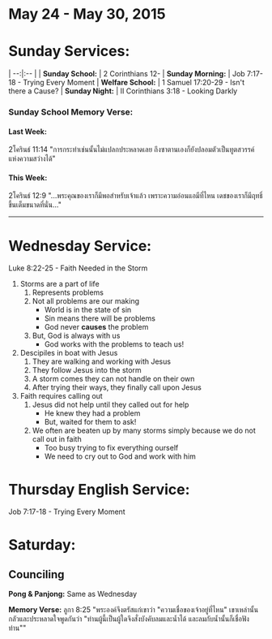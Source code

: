 # May 24 - May 30, 2015
# Sunday Services:

| --:|:-- |
| **Sunday School:**  |	2 Corinthians 12-
| **Sunday Morning:** |	Job 7:17-18 - Trying Every Moment
| **Welfare School:** |	1 Samuel 17:20-29 - Isn't there a Cause?
| **Sunday Night:**   | II Corinthians 3:18 - Looking Darkly

### Sunday School Memory Verse:
#### Last Week: 
2โครินธ์ 11:14 "การกระทำเช่นนั้นไม่แปลกประหลาดเลย ถึงซาตานเองก็ยังปลอมตัวเป็นทูตสวรรค์แห่งความสว่างได้"

#### This Week:
2โครินธ์ 12:9 "...พระคุณของเราก็มีพอสำหรับเจ้าแล้ว เพราะความอ่อนแอมีที่ไหน เดชของเราก็มีฤทธิ์ขึ้นเต็มขนาดที่นั่น..."

---
# Wednesday Service:

Luke 8:22-25 - Faith Needed in the Storm

1. Storms are a part of life
	1. Represents problems
	2. Not all problems are our making
		- World is in the state of sin
		- Sin means there will be problems
		- God never **causes** the problem
	3. But, God is always with us
		- God works with the problems to teach us!
2. Descipiles in boat with Jesus
	1. They are walking and working with Jesus
	2. They follow Jesus into the storm
	3. A storm comes they can not handle on their own
	4. After trying their ways, they finally call upon Jesus
3. Faith requires calling out
	1. Jesus did not help until they called out for help
		- He knew they had a problem
		- But, waited for them to ask!
	2. We often are beaten up by many storms simply because we do not call out in faith
		- Too busy trying to fix everything ourself
		- We need to cry out to God and work with him

# Thursday English Service:
Job 7:17-18 - Trying Every Moment

# Saturday:

## Counciling

**Pong & Panjong:**
Same as Wednesday

**Memory Verse:** 
ลูกา 8:25 "พระองค์จึงตรัสแก่เขาว่า "ความเชื่อของเจ้าอยู่ที่ไหน" เขาเหล่านั้นกลัวและประหลาดใจพูดกันว่า "ท่านผู้นี้เป็นผู้ใดจึงสั่งบังคับลมและน้ำได้ และลมกับน้ำนั้นก็เชื่อฟังท่าน""